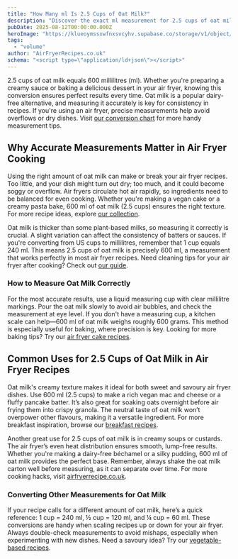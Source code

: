 ```yaml
---
title: "How Many ml Is 2.5 Cups of Oat Milk?"
description: "Discover the exact ml measurement for 2.5 cups of oat milk with our simple conversion guide—perfect for air fryer recipes!"
pubDate: 2025-08-12T00:00:00.000Z
heroImage: "https://klueoymssxwfnxsvcyhv.supabase.co/storage/v1/object/public/md/how-many-ml-is-2-5-cups-of-oat-milk-7591c658.webp"
tags:
  - "volume"
author: "AirFryerRecipes.co.uk"
schema: "<script type=\"application/ld+json\"></script>"
---
```


<p>2.5 cups of oat milk equals 600 millilitres (ml). Whether you're preparing a creamy sauce or baking a delicious dessert in your air fryer, knowing this conversion ensures perfect results every time. Oat milk is a popular dairy-free alternative, and measuring it accurately is key for consistency in recipes. If you're using an air fryer, precise measurements help avoid overflows or dry dishes. Visit <a href=https://www.airfryerrecipe.co.uk/air-fryer-conversion-chart>our conversion chart</a> for more handy measurement tips.</p>

<h2>Why Accurate Measurements Matter in Air Fryer Cooking</h2>  
<p>Using the right amount of oat milk can make or break your air fryer recipes. Too little, and your dish might turn out dry; too much, and it could become soggy or overflow. Air fryers circulate hot air rapidly, so ingredients need to be balanced for even cooking. Whether you're making a vegan cake or a creamy pasta bake, 600 ml of oat milk (2.5 cups) ensures the right texture. For more recipe ideas, explore <a href=https://www.airfryerrecipe.co.uk/recipes>our collection</a>.</p>

<p>Oat milk is thicker than some plant-based milks, so measuring it correctly is crucial. A slight variation can affect the consistency of batters or sauces. If you're converting from US cups to millilitres, remember that 1 cup equals 240 ml. This means 2.5 cups of oat milk is precisely 600 ml, a measurement that works perfectly in most air fryer recipes. Need cleaning tips for your air fryer after cooking? Check out <a href=https://www.airfryerrecipe.co.uk/air-fryer-cleaner>our guide</a>.</p>

<h3>How to Measure Oat Milk Correctly</h3>  
<p>For the most accurate results, use a liquid measuring cup with clear millilitre markings. Pour the oat milk slowly to avoid air bubbles, and check the measurement at eye level. If you don't have a measuring cup, a kitchen scale can help—600 ml of oat milk weighs roughly 600 grams. This method is especially useful for baking, where precision is key. Looking for more baking tips? Try our <a href=https://www.airfryerrecipe.co.uk/recipe-category/cakes>air fryer cake recipes</a>.</p>

<h2>Common Uses for 2.5 Cups of Oat Milk in Air Fryer Recipes</h2>  
<p>Oat milk's creamy texture makes it ideal for both sweet and savoury air fryer dishes. Use 600 ml (2.5 cups) to make a rich vegan mac and cheese or a fluffy pancake batter. It’s also great for soaking oats overnight before air frying them into crispy granola. The neutral taste of oat milk won’t overpower other flavours, making it a versatile ingredient. For more breakfast inspiration, browse our <a href=https://www.airfryerrecipe.co.uk/recipe-category/breakfast>breakfast recipes</a>.</p>

<p>Another great use for 2.5 cups of oat milk is in creamy soups or custards. The air fryer’s even heat distribution ensures smooth, lump-free results. Whether you're making a dairy-free béchamel or a silky pudding, 600 ml of oat milk provides the perfect base. Remember, always shake the oat milk carton well before measuring, as it can separate over time. For more cooking hacks, visit <a href=https://www.airfryerrecipe.co.uk>airfryerrecipe.co.uk</a>.</p>

<h3>Converting Other Measurements for Oat Milk</h3>  
<p>If your recipe calls for a different amount of oat milk, here’s a quick reference: 1 cup = 240 ml, ½ cup = 120 ml, and ¼ cup = 60 ml. These conversions are handy when scaling recipes up or down for your air fryer. Always double-check measurements to avoid mishaps, especially when experimenting with new dishes. Need a savoury idea? Try our <a href=https://www.airfryerrecipe.co.uk/recipe-category/vegetables>vegetable-based recipes</a>.</p>